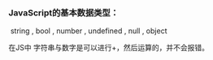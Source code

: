 ### JavaScript的基本数据类型：

​	string , bool , number , undefined , null , object

在JS中 字符串与数字是可以进行+，然后运算的，并不会报错。



